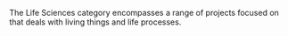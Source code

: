 
The Life Sciences category encompasses a range of projects focused on that deals with living things and life processes.
